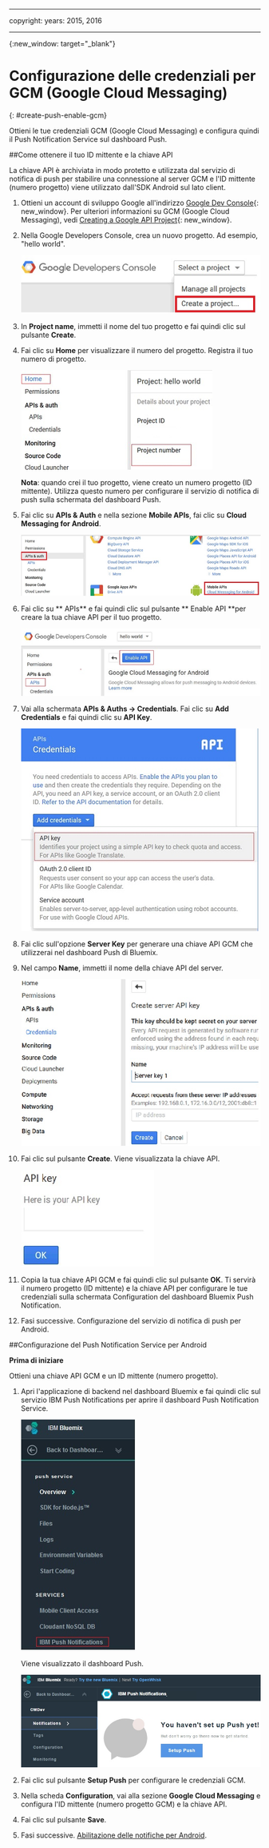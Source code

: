 
---

copyright:
 years: 2015, 2016

---

{:new_window: target="_blank"}
# Configurazione delle credenziali per GCM (Google Cloud Messaging)
{: #create-push-enable-gcm}

Ottieni le tue credenziali GCM (Google Cloud Messaging) e configura
        quindi il Push Notification Service sul dashboard Push.

##Come ottenere il tuo ID mittente e la chiave API

La chiave API è archiviata in modo protetto e utilizzata dal servizio di notifica di push per stabilire una connessione al server GCM e l'ID mittente (numero progetto) viene utilizzato dall'SDK Android sul lato client.

1. Ottieni un account di sviluppo Google all'indirizzo [Google Dev Console](https://console.developers.google.com/start){: new_window}. Per ulteriori informazioni su GCM (Google Cloud Messaging), vedi [Creating a Google API Project](https://developers.google.com/console/help/new/){: new_window}.

2. Nella Google Developers Console, crea un nuovo progetto. Ad esempio, "hello
                        world".

	![Crea progetto](images/gcm_createproject.jpg)

3. In **Project name**, immetti il nome del tuo progetto e
                        fai quindi clic sul pulsante **Create**.
4. Fai clic su **Home** per visualizzare il numero
                        del progetto. Registra il tuo numero di progetto.

	![Numero progetto GCM](images/gcm_projectnumber.jpg)

	**Nota**: quando crei il tuo progetto, viene creato un numero progetto (ID mittente). Utilizza questo numero per configurare il servizio di
                            notifica di push sulla schermata del dashboard Push.

5. Fai clic su **APIs & Auth** e nella sezione **Mobile APIs**, fai clic su **Cloud Messaging for Android**.

	![API](images/gcm_mobileapi.jpg)

6. Fai clic su ** APIs** e fai quindi clic sul pulsante ** Enable API
                        **per creare la tua chiave API per il tuo progetto.

	![Abilita API ](images/gcm_enable_api.jpg)

7. Vai alla schermata **APIs & Auths -> Credentials**. Fai clic su **Add Credentials** e fai quindi clic su **API
                            Key**.

	![Credenziali API](images/api_credentials.jpg)

8. Fai clic sull'opzione **Server Key** per generare una chiave
                        API GCM che utilizzerai nel dashboard Push di Bluemix.
9. Nel campo **Name**, immetti il nome della chiave API del server.

	![Chiave server GCM](images/gcm_serverkey.jpg)

10. Fai clic sul pulsante **Create**. 
Viene visualizzata
                        la chiave API.

	![Chiave API GCM](images/gcm_apikey.jpg)

11. Copia la tua chiave API GCM e fai quindi clic sul pulsante **OK**. Ti servirà il numero progetto (ID mittente) e la chiave API per configurare le tue credenziali sulla schermata Configuration del dashboard Bluemix Push Notification. 
12. Fasi successive. Configurazione del servizio di notifica di push per Android.

##Configurazione del Push Notification Service per Android

**Prima di iniziare**

Ottieni una chiave API GCM e un ID mittente (numero progetto). 

1. Apri l'applicazione di backend nel dashboard Bluemix e fai quindi clic sul servizio IBM Push Notifications per aprire il dashboard Push Notification Service.
 
	![Dashboard Push](images/bluemixdashboard_push.jpg)

	Viene visualizzato il dashboard Push.
	
	![Configurazione Push](images/setup_push_main.jpg)

2. Fai clic sul pulsante **Setup Push** per configurare le credenziali GCM.
1. Nella scheda **Configuration**, vai alla sezione **Google Cloud Messaging** e configura l'ID mittente (numero progetto GCM) e la chiave API.

4. Fai clic sul pulsante **Save**. 
5. Fasi successive. [Abilitazione delle notifiche per Android](c_enable_push.html).
